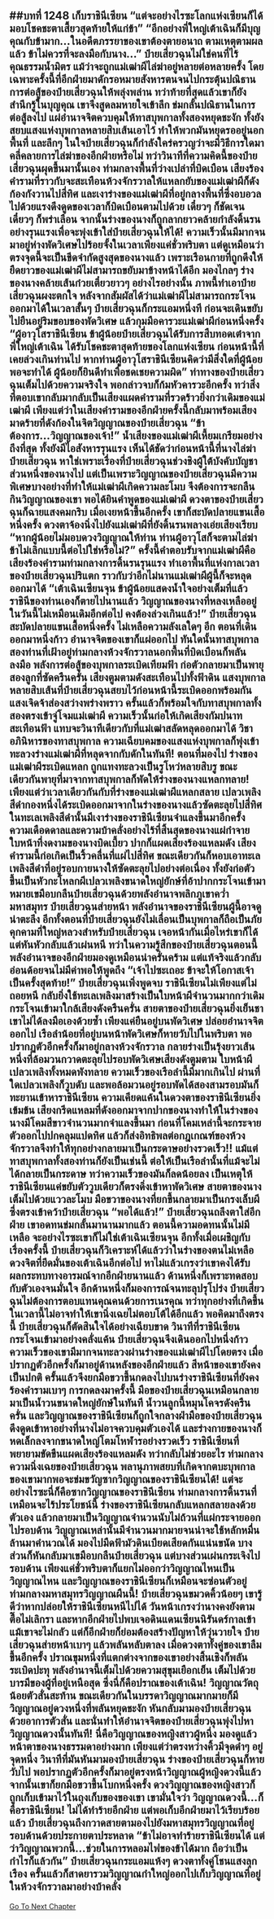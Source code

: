 ##บทที่ 1248 เก็บราชินีเซียน
“แต่จะอย่างไรซะโลกแห่งเซียนก็ได้มอบโชคชะตาเสี้ยวสุดท้ายให้แก่ข้า”
“อีกอย่างพี่ใหญ่เต้าเฉินก็มีบุญคุณกับข้ามาก...ในอดีตภรรยาของเขาต้องตายอนาถ ตามเหตุตามผลแล้ว ข้าไม่ควรที่จะลงมือกับนาง...” ป๋ายเสี่ยวฉุนไม่ใช่คนที่ไร้คุณธรรมน้ำมิตร แม้ว่าจะถูกแม่เฒ่าผีไล่ฆ่าอยู่หลายต่อหลายครั้ง โดยเฉพาะครั้งนี้ที่อีกฝ่ายมาดักรอหมายสังหารตนจนไปกระตุ้นปณิธานการต่อสู้ของป๋ายเสี่ยวฉุนให้พลุ่งพล่าน ทว่าท้ายที่สุดแล้วเขาก็ยังสำนึกรู้ในบุญคุณ
เขาจึงสูดลมหายใจเข้าลึก ข่มกลั้นปณิธานในการต่อสู้ลงไป แผ่อำนาจจิตควบคุมให้ทาสบุพกาลทั้งสองหยุดชะงัก ทั้งยังสยบแสงแห่งบุพกาลหลายสิบเส้นเอาไว้ ทำให้พวกมันหยุดรออยู่นอกพื้นที่ และลึกๆ ในใจป๋ายเสี่ยวฉุนก็กำลังใคร่ครวญว่าจะมีวิธีการใดมาคลี่คลายการไล่ฆ่าของอีกฝ่ายหรือไม่ ทว่าวินาทีที่ความคิดนี้ของป๋ายเสี่ยวฉุนผุดขึ้นมานั้นเอง ท่ามกลางพื้นที่ว่างเปล่าที่บิดเบือน เสียงร้องคำรามที่ราวกับจะสะเทือนห้วงจักรวาลให้แหลกยับของแม่เฒ่าผีก็ดังก้องกังวานไปสี่ทิศ
และเงาร่างของแม่เฒ่าผีที่อยู่กลางพื้นที่ซึ่งอบอวลไปด้วยแรงดึงดูดของเวลาก็บิดเบือนตามไปด้วย เดี๋ยวๆ ก็ชัดเจน เดี๋ยวๆ ก็พร่าเลือน จากนั้นร่างของนางก็ถูกลากยาวคล้ายกำลังดิ้นรนอย่างรุนแรงเพื่อจะพุ่งเข้าใส่ป๋ายเสี่ยวฉุนให้ได้!
ความเร็วนั้นมีมากจนมาอยู่ห่างพัดวิเศษไปร้อยจั้งในเวลาเพียงแค่ชั่วพริบตา แต่ดูเหมือนว่าตรงจุดนี้จะเป็นขีดจำกัดสูงสุดของนางแล้ว เพราะเรือนกายที่ถูกดึงให้ยืดยาวของแม่เฒ่าผีไม่สามารถขยับมาข้างหน้าได้อีก มองไกลๆ ร่างของนางคล้ายเส้นก๋วยเตี๋ยวยาวๆ อย่างไรอย่างนั้น
ภาพนี้ทำเอาป๋ายเสี่ยวฉุนผงะตกใจ หลังจากสัมผัสได้ว่าแม่เฒ่าผีไม่สามารถกระโจนออกมาได้ในเวลาสั้นๆ ป๋ายเสี่ยวฉุนก็กระแอมหนึ่งที ก่อนจะเดินขยับไปยืนอยู่ริมขอบของพัดวิเศษ แล้วกุมมือคารวะแม่เฒ่าผีก่อนหนึ่งครั้ง
“ผู้อาวุโสราชินีเซียน ข้าผู้น้อยป๋ายเสี่ยวฉุนได้รับการสืบทอดเต๋าจากพี่ใหญ่เต้าเฉิน ได้รับโชคชะตาสุดท้ายของโลกแห่งเซียน ก่อนหน้านี้ที่เคยล่วงเกินท่านไป หากท่านผู้อาวุโสราชินีเซียนคิดว่ามีสิ่งใดที่ผู้น้อยพอจะทำได้ ผู้น้อยก็ยินดีทำเพื่อชดเชยความผิด” ท่าทางของป๋ายเสี่ยวฉุนเต็มไปด้วยความจริงใจ พอกล่าวจบก็ก้มหัวคารวะอีกครั้ง
ทว่าสิ่งที่ตอบเขากลับมากลับเป็นเสียงแผดคำรามที่รวดร้าวยิ่งกว่าเดิมของแม่เฒ่าผี เพียงแต่ว่าในเสียงคำรามของอีกฝ่ายครั้งนี้กลับมาพร้อมเสียงมาดร้ายที่ดังก้องในจิตวิญญาณของป๋ายเสี่ยวฉุน
“ข้าต้องการ...วิญญาณของเจ้า!” น้ำเสียงของแม่เฒ่าผีเหี้ยมเกรียมอย่างถึงที่สุด ทั้งยังมีไอสังหารรุนแรง เห็นได้ชัดว่าก่อนหน้านี้ที่นางไล่ฆ่าป๋ายเสี่ยวฉุน หาใช่เพราะเรื่องที่ป๋ายเสี่ยวฉุนช่วงชิงผู้ใต้บังคับบัญชาส่วนหนึ่งของนางไป แต่เป็นเพราะวิญญาณของป๋ายเสี่ยวฉุนมีความพิเศษบางอย่างที่ทำให้แม่เฒ่าผีเกิดความละโมบ จึงต้องการจะกลืนกินวิญญาณของเขา
พอได้ยินคำพูดของแม่เฒ่าผี ดวงตาของป๋ายเสี่ยวฉุนก็ฉายแสงคมกริบ เมื่อเงยหน้าขึ้นอีกครั้ง เขาก็สะบัดปลายแขนเสื้อหนึ่งครั้ง ดวงตาจ้องนิ่งไปยังแม่เฒ่าผีที่ยังดิ้นรนพลางเอ่ยเสียงเรียบ
“หากผู้น้อยไม่มอบดวงวิญญาณให้ท่าน ท่านผู้อาวุโสก็จะตามไล่ฆ่าข้าไม่เลิกแบบนี้ต่อไปใช่หรือไม่?”
ครั้งนี้คำตอบรับจากแม่เฒ่าผีคือเสียงร้องคำรามท่ามกลางการดิ้นรนรุนแรง ทำเอาพื้นที่แห่งกาลเวลาของป๋ายเสี่ยวฉุนปริแตก ราวกับว่าอีกไม่นานแม่เฒ่าผีผู้นี้ก็จะหลุดออกมาได้
“เต้าเฉินเซียนจุน ข้าผู้น้อยแสดงน้ำใจอย่างเต็มที่แล้ว ราชินีของท่านเองก็ตายไปนานแล้ว วิญญาณของนางที่หลงเหลืออยู่ในวันนี้ไม่เหมือนเดิมอีกต่อไป คงต้องล่วงเกินแล้ว!” ป๋ายเสี่ยวฉุนสะบัดปลายแขนเสื้อหนึ่งครั้ง ไม่เหลือความลังเลใดๆ อีก ตอนที่เดินออกมาหนึ่งก้าว อำนาจจิตของเขาก็แผ่ออกไป ทันใดนั้นทาสบุพกาลสองท่านที่เฝ้าอยู่ท่ามกลางห้วงจักรวาลนอกพื้นที่บิดเบือนก็พลันลงมือ พลังการต่อสู้ของบุพกาลระเบิดเทียมฟ้า ก่อตัวกลายมาเป็นพายุสองลูกที่ซัดครืนครั่น
เสียงตูมตามดังสะเทือนไปทั้งฟ้าดิน แสงบุพกาลหลายสิบเส้นที่ป๋ายเสี่ยวฉุนสยบไว้ก่อนหน้านี้ระเบิดออกพร้อมกัน แสงเจิดจ้าส่องสว่างพร่างพราว ครั้นแล้วก็พร้อมใจกับทาสบุพกาลทั้งสองตรงเข้าจู่โจมแม่เฒ่าผี
ความเร็วนั้นก่อให้เกิดเสียงกัมปนาทสะเทือนฟ้า แทบจะวินาทีเดียวกับที่แม่เฒ่าสลัดหลุดออกมาได้ วิชาอภินิหารของทาสบุพกาล ความเฉียบคมของแสงแห่งบุพกาลก็พุ่งเข้าทะลวงร่างแม่เฒ่าผีที่หลุดจากกับดักในทันที!
ตอนที่มองไป ร่างของแม่เฒ่าผีระเบิดแหลก ถูกแทงทะลวงเป็นรูโหว่หลายสิบรู ขณะเดียวกันพายุที่มาจากทาสบุพกาลก็พัดให้ร่างของนางแหลกทลาย!
เพียงแต่ว่าเวลาเดียวกันกับที่ร่างของแม่เฒ่าผีแหลกสลาย เปลวเพลิงสีดำกองหนึ่งได้ระเบิดออกมาจากในร่างของนางแล้วซัดตะลุยไปสี่ทิศ ในทะเลเพลิงสีดำนั้นมีเงาร่างของราชินีเซียนจำแลงขึ้นมาอีกครั้ง ความเดือดดาลและความบ้าคลั่งอย่างไร้ที่สิ้นสุดของนางแผ่กำจาย ใบหน้าที่งดงามของนางบิดเบี้ยว ปากก็แผดเสียงร้องแหลมดัง
เสียงคำรามนี้ก่อเกิดเป็นริ้วคลื่นที่แผ่ไปสี่ทิศ ขณะเดียวกันก็หอบเอาทะเลเพลิงสีดำที่อยู่รอบกายนางให้ซัดตะลุยไปอย่างต่อเนื่อง ทั้งยังก่อตัวขึ้นเป็นหัวกะโหลกผีเปลวเพลิงขนาดใหญ่ยักษ์ที่อ้าปากกระโจนเข้ามาหมายเขมือบกลืนป๋ายเสี่ยวฉุนด้วยพลังอำนาจพลิกภูเขาคว่ำมหาสมุทร
ป๋ายเสี่ยวฉุนส่ายหน้า พลังอำนาจของราชินีเซียนผู้นี้อาจดูน่าตะลึง อีกทั้งตอนที่ป๋ายเสี่ยวฉุนยังไม่เลื่อนเป็นบุพกาลก็ถือเป็นภัยคุกคามที่ใหญ่หลวงสำหรับป๋ายเสี่ยวฉุน เจอหน้ากันเมื่อไหร่เขาก็ได้แต่หันหัวกลับแล้วเผ่นหนี ทว่าในความรู้สึกของป๋ายเสี่ยวฉุนตอนนี้ พลังอำนาจของอีกฝ่ายมองดูเหมือนน่าครั่นคร้าม แต่แท้จริงแล้วกลับอ่อนด้อยจนไม่มีค่าพอให้พูดถึง
“เจ้าไปซะเถอะ ข้าจะให้โอกาสเจ้าเป็นครั้งสุดท้าย!” ป๋ายเสี่ยวฉุนเพิ่งพูดจบ ราชินีเซียนไม่เพียงแต่ไม่ถอยหนี กลับยิ่งใช้ทะเลเพลิงมาสร้างเป็นใบหน้าผีจำนวนมากกว่าเดิมกระโจนเข้ามาใกล้เสียงดังครืนครั่น
สายตาของป๋ายเสี่ยวฉุนยิ่งเย็นชา เขาไม่ได้ลงมือเองด้วยซ้ำ เพียงแค่ยืนอยู่บนพัดวิเศษ ปล่อยอำนาจจิตออกไป เรือลำน้อยที่อยู่บนหน้าพัดวิเศษก็หายวับไปในพริบตา พอปรากฏตัวอีกครั้งก็มาอยู่กลางห้วงจักรวาล กลายร่างเป็นรุ้งยาวเส้นหนึ่งที่ล้อมวนกวาดตะลุยไปรอบพัดวิเศษเสียงดังตูมตาม ใบหน้าผีเปลวเพลิงทั้งหมดพังทลาย ความเร็วของเรือลำนี้มีมากเกินไป ผ่านที่ใดเปลวเพลิงก็วูบดับ และพอล้อมวนอยู่รอบพัดได้สองสามรอบมันก็ทะยานเข้าหาราชินีเซียน
ความเคียดแค้นในดวงตาของราชินีเซียนยิ่งเข้มข้น เสียงกรีดแหลมที่ดังออกมาจากปากของนางทำให้ในร่างของนางมีโคมสีขาวจำนวนมากจำแลงขึ้นมา ก่อนที่โคมเหล่านี้จะกระจายตัวออกไปปกคลุมแปดทิศ แล้วก็ส่งอิทธิพลต่อกฎเกณฑ์ของห้วงจักรวาลจึงทำให้ทุกอย่างกลายมาเป็นกระดาษอย่างรวดเร็ว!!
แม้แต่ทาสบุพกาลทั้งสองท่านก็ยังเป็นเช่นนี้ ต่อให้เป็นเรือลำนั้นที่แม้จะไม่ได้กลายเป็นกระดาษ ทว่าความเร็วของมันก็ลดน้อยลง เป็นเหตุให้ราชินีเซียนแค่ขยับตัววูบเดียวก็ตรงดิ่งเข้าหาพัดวิเศษ สายตาของนางเต็มไปด้วยแววละโมบ มือขวาของนางที่ยกขึ้นกลายมาเป็นกรงเล็บผีซึ่งตรงเข้าคว้าป๋ายเสี่ยวฉุน
“พอได้แล้ว!” ป๋ายเสี่ยวฉุนถลึงตาใส่อีกฝ่าย เขาอดทนข่มกลั้นมานานมากแล้ว ตอนนี้ความอดทนนั้นไม่มีเหลือ จะอย่างไรซะเขาก็ไม่ใช่เต้าเฉินเซียนจุน อีกทั้งเมื่อเผชิญกับเรื่องครั้งนี้ ป๋ายเสี่ยวฉุนก็วิเคราะห์ได้แล้วว่าในร่างของตนไม่เหลือดวงจิตที่ยึดมั่นของเต้าเฉินอีกต่อไป หาไม่แล้วเกรงว่าเขาคงได้รับผลกระทบทางอารมณ์จากอีกฝ่ายนานแล้ว
ด้านหนึ่งก็เพราะทดสอบกับตัวเองจนมั่นใจ อีกด้านหนึ่งก็มองการณ์จนทะลุปรุโปร่ง ป๋ายเสี่ยวฉุนไม่ต้องการตอบแทนคุณคนด้วยการเนรคุณ ทว่าทุกอย่างที่เกิดขึ้นในเวลานี้ไม่อาจทำให้เขานิ่งเฉยไม่ตอบโต้ได้อีกแล้ว
พอคิดมาถึงตรงนี้ ป๋ายเสี่ยวฉุนก็ตัดสินใจได้อย่างเฉียบขาด วินาทีที่ราชินีเซียนกระโจนเข้ามาอย่างคลั่งแค้น ป๋ายเสี่ยวฉุนจึงเดินออกไปหนึ่งก้าว ความเร็วของเขามีมากจนทะลวงผ่านร่างของแม่เฒ่าผีไปโดยตรง เมื่อปรากฏตัวอีกครั้งก็มาอยู่ด้านหลังของอีกฝ่ายแล้ว สีหน้าของเขายังคงเป็นปกติ ครั้นแล้วจึงยกมือขวาขึ้นกดลงไปบนร่างราชินีเซียนที่ยังคงร้องคำรามเบาๆ
การกดลงมาครั้งนี้ มือของป๋ายเสี่ยวฉุนเหมือนกลายมาเป็นน้ำวนขนาดใหญ่ยักษ์ในทันที น้ำวนลูกนี้หมุนโคจรดังครืนครั่น และวิญญาณของราชินีเซียนก็ถูกใจกลางฝ่ามือของป๋ายเสี่ยวฉุนดึงดูดเข้าหาอย่างที่นางไม่อาจควบคุมตัวเองได้
และร่างกายของนางก็หดเล็กลงจากขนาดใหญ่โตมโหฬารอย่างรวดเร็ว ราชินีเซียนที่พยายามขัดขืนแผดเสียงร้องแหลมดัง ทว่ากลับไม่ช่วยอะไร ท่ามกลางความนิ่งเฉยของป๋ายเสี่ยวฉุน พลานุภาพสยบที่เกิดจากตบะบุพกาลของเขามากพอจะข่มขวัญซากวิญญาณของราชินีเซียนได้!
แต่จะอย่างไรซะนี่ก็คือซากวิญญาณของราชินีเซียน ท่ามกลางการดิ้นรนที่เหมือนจะไร้ประโยชน์นี้ ร่างของราชินีเซียนกลับแหลกสลายลงด้วยตัวเอง แล้วกลายมาเป็นวิญญาณจำนวนนับไม่ถ้วนที่แผ่กระจายออกไปรอบด้าน
วิญญาณเหล่านั้นมีจำนวนมากมายจนน่าจะใช้หลักหมื่นล้านมาคำนวณได้ มองไปมืดฟ้ามัวดินเบียดเสียดกันแน่นขนัด บางส่วนก็หันกลับมาเขมือบกลืนป๋ายเสี่ยวฉุน แต่บางส่วนเผ่นกระเจิงไปรอบด้าน เพียงแค่ชั่วพริบตาก็แยกไม่ออกว่าวิญญาณไหนเป็นวิญญาณไหน และวิญญาณของราชินีเซียนก็เหมือนจะซ่อนตัวอยู่ท่ามกลางมหาสมุทรวิญญาณผืนนี้!
ป๋ายเสี่ยวฉุนขมวดคิ้วน้อยๆ เขารู้ดีว่าหากปล่อยให้ราชินีเซียนหนีไปได้ วันหน้าเกรงว่านางคงยังตามตื๊อไม่เลิกรา และหากอีกฝ่ายไปพบเจอดินแดนเซียนนิรันดร์กาลเข้า แม้เขาจะไม่กลัว แต่ก็อีกฝ่ายก็ย่อมต้องสร้างปัญหาให้วุ่นวายใจ
ป๋ายเสี่ยวฉุนส่ายหน้าเบาๆ แล้วพลันหลับตาลง เมื่อดวงตาทั้งคู่ของเขาลืมขึ้นอีกครั้ง ปราณขุมหนึ่งที่แตกต่างจากของเขาอย่างสิ้นเชิงก็พลันระเบิดปะทุ พลังอำนาจนี้เต็มไปด้วยความสุขุมเยือกเย็น เต็มไปด้วยบารมีของผู้ที่อยู่เหนือสุด ซึ่งนี่ก็คือปราณของเต้าเฉิน!
วิญญาณวัตถุน้อยตัวสั่นสะท้าน ขณะเดียวกันในบรรดาวิญญาณมากมายก็มีวิญญาณอยู่ดวงหนึ่งที่พลันหยุดชะงัก หันกลับมามองป๋ายเสี่ยวฉุนด้วยอาการตัวสั่น และนั่นทำให้อำนาจจิตของป๋ายเสี่ยวฉุนพุ่งไปหาวิญญาณดวงนั้นทันที!
นี่คือวิญญาณของหญิงสาวผู้หนึ่ง มองดูแล้วหน้าตาของนางธรรมดาอย่างมาก เพียงแต่ว่าตรงหว่างคิ้วมีจุดดำๆ อยู่จุดหนึ่ง วินาทีที่มันหันมามองป๋ายเสี่ยวฉุน ร่างของป๋ายเสี่ยวฉุนก็หายวับไป พอปรากฏตัวอีกครั้งก็มาอยู่ตรงหน้าวิญญาณผู้หญิงดวงนี้แล้วจากนั้นเขาก็ยกมือขวาขึ้นโบกหนึ่งครั้ง ดวงวิญญาณของหญิงสาวก็ถูกเก็บเข้ามาไว้ในถุงเก็บของของเขา
เขามั่นใจว่า วิญญาณดวงนี้...ก็คือราชินีเซียน!
ไม่ได้ทำร้ายอีกฝ่าย แต่พอเก็บอีกฝ่ายมาไว้เรียบร้อยแล้ว ป๋ายเสี่ยวฉุนถึงกวาดสายตามองไปยังมหาสมุทรวิญญาณที่อยู่รอบด้านด้วยประกายตาประหลาด
“ข้าไม่อาจทำร้ายราชินีเซียนได้ แต่ว่าวิญญาณพวกนี้...ช่วยในการหลอมไฟของข้าได้มาก ถือว่าเป็นกำไรก็แล้วกัน” ป๋ายเสี่ยวฉุนกระแอมแห้งๆ ดวงตาทั้งคู่โชนแสงลุกเรือง ครั้นแล้วก็สาดยารวมวิญญาณกำใหญ่ออกไปเก็บวิญญาณที่อยู่ในห้วงจักรวาลมาอย่างบ้าคลั่ง
------


[Go To Next Chapter]( ./222.md)